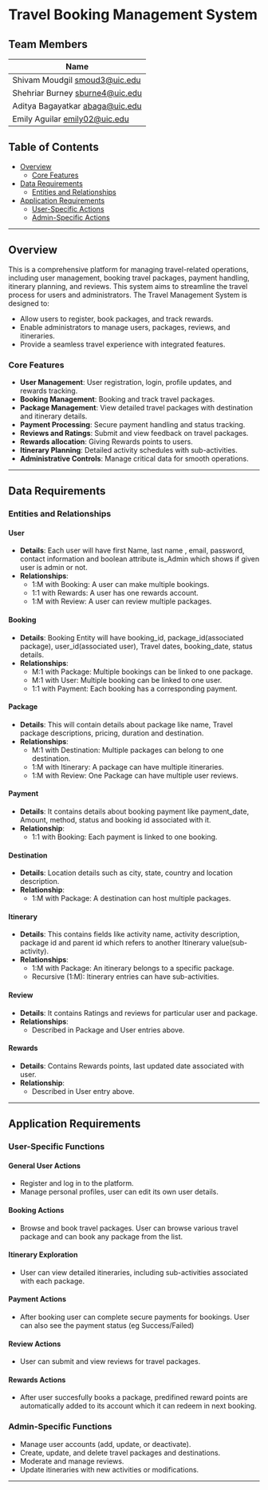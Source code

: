 # Travel Booking Management System

## Team Members
| **Name**    |                           
|---------------------|
| Shivam Moudgil   smoud3@uic.edu  | 
| Shehriar Burney   sburne4@uic.edu   |  
| Aditya Bagayatkar  abaga@uic.edu|
| Emily Aguilar  emily02@uic.edu|

## Table of Contents

- [Overview](#overview)
  - [Core Features](#core-features)
- [Data Requirements](#data-requirements)
  - [Entities and Relationships](#entities-and-relationships)
- [Application Requirements](#user-requirements)
  - [User-Specific Actions](#user-specific-actions)
  - [Admin-Specific Actions](#admin-specific-actions)

---

## Overview
This is a comprehensive platform for managing travel-related operations, including user management, booking travel packages, payment handling, itinerary planning, and reviews. This system aims to streamline the travel process for users and administrators.
The Travel Management System is designed to:
- Allow users to register, book packages, and track rewards.
- Enable administrators to manage users, packages, reviews, and itineraries.
- Provide a seamless travel experience with integrated features.

### Core Features

- **User Management**: User registration, login, profile updates, and rewards tracking.
- **Booking Management**: Booking and track travel packages.
- **Package Management**: View detailed travel packages with destination and itinerary details.
- **Payment Processing**: Secure payment handling and status tracking.
- **Reviews and Ratings**: Submit and view feedback on travel packages.
- **Rewards allocation**: Giving Rewards points to users.
- **Itinerary Planning**: Detailed activity schedules with sub-activities.
- **Administrative Controls**: Manage critical data for smooth operations.

---

## Data Requirements

### Entities and Relationships

#### User
- **Details**: Each user will have first Name, last name , email, password, contact information and boolean attribute is_Admin which shows if given user is admin or not.
- **Relationships**:
  - 1:M with Booking: A user can make multiple bookings.
  - 1:1 with Rewards: A user has one rewards account.
  - 1:M with Review: A user can review multiple packages.

#### Booking
- **Details**: Booking Entity will have booking_id, package_id(associated package), user_id(associated user), Travel dates, booking_date, status details.
- **Relationships**:
  - M:1 with Package: Multiple bookings can be linked to one package.
  - M:1 with User: Multiple booking can be linked to one user.
  - 1:1 with Payment: Each booking has a corresponding payment.

#### Package
- **Details**: This will contain details about package like name, Travel package descriptions, pricing, duration and destination.
- **Relationships**:
  - M:1 with Destination: Multiple packages can belong to one destination.
  - 1:M with Itinerary: A package can have multiple itineraries.
  - 1:M with Review: One Package can have multiple user reviews.

#### Payment
- **Details**: It contains details about booking payment like payment_date, Amount, method, status and booking id associated with it.
- **Relationship**:
  - 1:1 with Booking: Each payment is linked to one booking.

#### Destination
- **Details**: Location details such as city, state, country and location description.
- **Relationship**:
  - 1:M with Package: A destination can host multiple packages.

#### Itinerary
- **Details**: This contains fields like activity name, activity description, package id and parent id which refers to another Itinerary value(sub-activity).
- **Relationships**:
  - 1:M with Package: An itinerary belongs to a specific package.
  - Recursive (1:M): Itinerary entries can have sub-activities.

#### Review
- **Details**: It contains Ratings and reviews for particular user and package.
- **Relationships**:
  - Described in Package and User entries above.

#### Rewards
- **Details**: Contains Rewards points, last updated date associated with user.
- **Relationship**:
  - Described in User entry above.

---

## Application Requirements

### User-Specific Functions

#### General User Actions
- Register and log in to the platform.
- Manage personal profiles, user can edit its own user details.

#### Booking Actions
- Browse and book travel packages. User can browse various travel package and can book any package from the list.
  
#### Itinerary Exploration
- User can view detailed itineraries, including sub-activities associated with each package.

#### Payment Actions
- After booking user can complete secure payments for bookings. User can also see the payment status (eg Success/Failed)

#### Review Actions
- User can submit and view reviews for travel packages.

#### Rewards Actions
- After user succesfully books a package, predifined reward points are automatically added to its account which it can redeem in next booking.

### Admin-Specific Functions

- Manage user accounts (add, update, or deactivate).
- Create, update, and delete travel packages and destinations.
- Moderate and manage reviews.
- Update itineraries with new activities or modifications.

---
